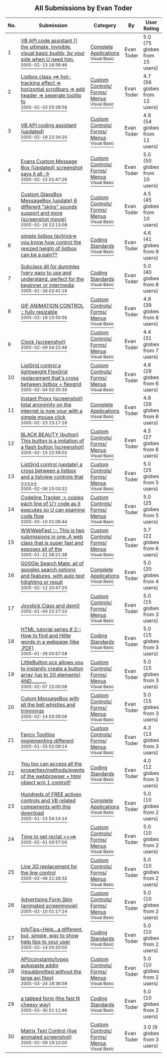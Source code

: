 ﻿<div align="center">

## All Submissions by Evan Toder

</div>

No.  | Submission | Category | By   | User Rating
---- | ---------- | -------- | ---- | -----------
1 | [VB API code assistant  \]\] the ultimate, invisible, visual basic buddy, by your side when U need him\.<br /><sup>2005-02-13 16:58:46</sup>](https://github.com/Planet-Source-Code/evan-toder-vb-api-code-assistant-the-ultimate-invisible-visual-basic-buddy-by-your-side-wh__1-58885) | [Complete Applications<br /><sup>Visual Basic</sup>](../ByCategory/complete-applications__1-27.md) | Evan Toder | 5.0 (75 globes from 15 users)
2 | [Listbox class  ==\> hot\-tracking effect =\> horizontal scrollbars =\> add header =\> seperate tooltip fo<br /><sup>2005-02-03 05:28:56</sup>](https://github.com/Planet-Source-Code/evan-toder-listbox-class-hot-tracking-effect-horizontal-scrollbars-add-header-seperate-too__1-58629) | [Custom Controls/ Forms/  Menus<br /><sup>Visual Basic</sup>](../ByCategory/custom-controls-forms-menus__1-4.md) | Evan Toder | 4.7 (56 globes from 12 users)
3 | [VB API coding assistant \(updated\)<br /><sup>2005-02-18 22:34:20</sup>](https://github.com/Planet-Source-Code/evan-toder-vb-api-coding-assistant-updated__1-58995) | [Custom Controls/ Forms/  Menus<br /><sup>Visual Basic</sup>](../ByCategory/custom-controls-forms-menus__1-4.md) | Evan Toder | 4.9 (54 globes from 11 users)
4 | [Evans Custom Message Box \(Updated\)  screenshot says it all  : Þ<br /><sup>2005-02-15 01:47:26</sup>](https://github.com/Planet-Source-Code/evan-toder-evans-custom-message-box-updated-screenshot-says-it-all__1-58913) | [Custom Controls/ Forms/  Menus<br /><sup>Visual Basic</sup>](../ByCategory/custom-controls-forms-menus__1-4.md) | Evan Toder | 5.0 (50 globes from 10 users)
5 | [Custom GlassBox MessageBox \(update\)   6 different "skins" sounds support and more \(screenshot movie\)<br /><sup>2005-02-16 22:13:08</sup>](https://github.com/Planet-Source-Code/evan-toder-custom-glassbox-messagebox-update-6-different-skins-sounds-support-and-more-scr__1-58960) | [Custom Controls/ Forms/  Menus<br /><sup>Visual Basic</sup>](../ByCategory/custom-controls-forms-menus__1-4.md) | Evan Toder | 4.5 (45 globes from 10 users)
6 | [simple listbox tip/trick=\> you know how control the resized height of listbox can be a pain??<br />](https://github.com/Planet-Source-Code/evan-toder-simple-listbox-tip-trick-you-know-how-control-the-resized-height-of-listbox-can__1-58691) | [Coding Standards<br /><sup>Visual Basic</sup>](../ByCategory/coding-standards__1-43.md) | Evan Toder | 4.6 (41 globes from 9 users)
7 | [Subclass dll  for dummies  \[very easy to use and understand\.  perfect for the beginner or intermedia<br /><sup>2005-01-26 02:41:16</sup>](https://github.com/Planet-Source-Code/evan-toder-subclass-dll-for-dummies-very-easy-to-use-and-understand-perfect-for-the-beginn__1-58504) | [Coding Standards<br /><sup>Visual Basic</sup>](../ByCategory/coding-standards__1-43.md) | Evan Toder | 5.0 (40 globes from 8 users)
8 | [GIF ANIMATION CONTROL :: fully resizable<br /><sup>2005-02-18 15:50:56</sup>](https://github.com/Planet-Source-Code/evan-toder-gif-animation-control-fully-resizable__1-58990) | [Custom Controls/ Forms/  Menus<br /><sup>Visual Basic</sup>](../ByCategory/custom-controls-forms-menus__1-4.md) | Evan Toder | 4.9 (39 globes from 8 users)
9 | [Clock  \(screenshot\)<br /><sup>2005-02-09 04:22:46</sup>](https://github.com/Planet-Source-Code/evan-toder-clock-screenshot__1-58801) | [Custom Controls/ Forms/  Menus<br /><sup>Visual Basic</sup>](../ByCategory/custom-controls-forms-menus__1-4.md) | Evan Toder | 4.4 (31 globes from 7 users)
10 | [ListGrid control  a lightweight  FlexGrid replacement that's cross between listbox \+ flexgrid<br /><sup>2005-02-04 02:35:30</sup>](https://github.com/Planet-Source-Code/evan-toder-listgrid-control-a-lightweight-flexgrid-replacement-that-s-cross-between-listbo__1-58683) | [Custom Controls/ Forms/  Menus<br /><sup>Visual Basic</sup>](../ByCategory/custom-controls-forms-menus__1-4.md) | Evan Toder | 4.8 (29 globes from 6 users)
11 | [Instant Proxy \(screenshot\) total anonimity on the internet is now your with a simple mouse click<br /><sup>2005-02-23 23:17:16</sup>](https://github.com/Planet-Source-Code/evan-toder-instant-proxy-screenshot-total-anonimity-on-the-internet-is-now-your-with-a-sim__1-59114) | [Complete Applications<br /><sup>Visual Basic</sup>](../ByCategory/complete-applications__1-27.md) | Evan Toder | 4.8 (29 globes from 6 users)
12 | [BLACK BEAUTY \(button\)   This button is a imitation of a flash button \(screenshot\)<br /><sup>2005-02-15 22:59:02</sup>](https://github.com/Planet-Source-Code/evan-toder-black-beauty-button-this-button-is-a-imitation-of-a-flash-button-screenshot__1-58935) | [Custom Controls/ Forms/  Menus<br /><sup>Visual Basic</sup>](../ByCategory/custom-controls-forms-menus__1-4.md) | Evan Toder | 4.5 (27 globes from 6 users)
13 | [ListGrid control \(update\)  a cross between a listbox and a listview controls that \>\>\>\>\><br /><sup>2005-02-06 15:03:22</sup>](https://github.com/Planet-Source-Code/evan-toder-listgrid-control-update-a-cross-between-a-listbox-and-a-listview-controls-that__1-58737) | [Custom Controls/ Forms/  Menus<br /><sup>Visual Basic</sup>](../ByCategory/custom-controls-forms-menus__1-4.md) | Evan Toder | 5.0 (25 globes from 5 users)
14 | [Codeline Tracker :\>  copies each line of U'r code as it executes so U can examine code flow<br /><sup>2005-03-10 01:08:44</sup>](https://github.com/Planet-Source-Code/evan-toder-codeline-tracker-copies-each-line-of-u-r-code-as-it-executes-so-u-can-examine-c__1-59406) | [Custom Controls/ Forms/  Menus<br /><sup>Visual Basic</sup>](../ByCategory/custom-controls-forms-menus__1-4.md) | Evan Toder | 5.0 (25 globes from 5 users)
15 | [WWWebFast :::: This is two submissions in one\.\.A web class that is super fast and exposes all of the<br /><sup>2005-01-21 06:21:38</sup>](https://github.com/Planet-Source-Code/evan-toder-wwwebfast-this-is-two-submissions-in-one-a-web-class-that-is-super-fast-and-exp__1-58412) | [Custom Controls/ Forms/  Menus<br /><sup>Visual Basic</sup>](../ByCategory/custom-controls-forms-menus__1-4.md) | Evan Toder | 3.7 (22 globes from 6 users)
16 | [G00Gle Search Mate:  all of googles search options and features, with auto text hilighting or result<br /><sup>2005-02-12 20:47:20</sup>](https://github.com/Planet-Source-Code/evan-toder-g00gle-search-mate-all-of-googles-search-options-and-features-with-auto-text-hi__1-58867) | [Complete Applications<br /><sup>Visual Basic</sup>](../ByCategory/complete-applications__1-27.md) | Evan Toder | 5.0 (20 globes from 4 users)
17 | [Joystick Class and dem0<br /><sup>2005-01-04 22:27:10</sup>](https://github.com/Planet-Source-Code/evan-toder-joystick-class-and-dem0__1-58111) | [Custom Controls/ Forms/  Menus<br /><sup>Visual Basic</sup>](../ByCategory/custom-controls-forms-menus__1-4.md) | Evan Toder | 5.0 (15 globes from 3 users)
18 | [HTML tutorial series  \# 2::: How to find and Hilite words in a webpage \(like \.PDF\)<br /><sup>2005-01-28 00:57:58</sup>](https://github.com/Planet-Source-Code/evan-toder-html-tutorial-series-2-how-to-find-and-hilite-words-in-a-webpage-like-pdf__1-58534) | [Coding Standards<br /><sup>Visual Basic</sup>](../ByCategory/coding-standards__1-43.md) | Evan Toder | 5.0 (15 globes from 3 users)
19 | [LittleButton\.ocx    allows you to instantly create a button array \(up to 20 elements\) AND\.\.\.\.\.\.\.\.\.\.\.<br /><sup>2005-02-07 22:00:08</sup>](https://github.com/Planet-Source-Code/evan-toder-littlebutton-ocx-allows-you-to-instantly-create-a-button-array-up-to-20-element__1-58773) | [Custom Controls/ Forms/  Menus<br /><sup>Visual Basic</sup>](../ByCategory/custom-controls-forms-menus__1-4.md) | Evan Toder | 5.0 (15 globes from 3 users)
20 | [Cutom MessageBox  with all the bell whistles and trimmings<br /><sup>2005-02-14 03:59:06</sup>](https://github.com/Planet-Source-Code/evan-toder-cutom-messagebox-with-all-the-bell-whistles-and-trimmings__1-58891) | [Custom Controls/ Forms/  Menus<br /><sup>Visual Basic</sup>](../ByCategory/custom-controls-forms-menus__1-4.md) | Evan Toder | 5.0 (15 globes from 3 users)
21 | [Fancy Tooltips  implementing different<br /><sup>2005-01-25 02:09:14</sup>](https://github.com/Planet-Source-Code/evan-toder-fancy-tooltips-implementing-different__1-58485) | [Custom Controls/ Forms/  Menus<br /><sup>Visual Basic</sup>](../ByCategory/custom-controls-forms-menus__1-4.md) | Evan Toder | 4.3 (13 globes from 3 users)
22 | [You too can access all the properties/methods/events of the webbrowser \+ html object w/o 1 control\!\!<br />](https://github.com/Planet-Source-Code/evan-toder-you-too-can-access-all-the-properties-methods-events-of-the-webbrowser-html-obj__1-58386) | [Coding Standards<br /><sup>Visual Basic</sup>](../ByCategory/coding-standards__1-43.md) | Evan Toder | 4.0 (12 globes from 3 users)
23 | [Hundreds of FREE activex controls and VB related compenents with this download<br /><sup>2005-01-23 04:14:14</sup>](https://github.com/Planet-Source-Code/evan-toder-hundreds-of-free-activex-controls-and-vb-related-compenents-with-this-download__1-58450) | [Complete Applications<br /><sup>Visual Basic</sup>](../ByCategory/complete-applications__1-27.md) | Evan Toder | 5.0 (10 globes from 2 users)
24 | [Time to get rectal ====\><br /><sup>2005-02-01 00:57:00</sup>](https://github.com/Planet-Source-Code/evan-toder-time-to-get-rectal__1-58593) | [Custom Controls/ Forms/  Menus<br /><sup>Visual Basic</sup>](../ByCategory/custom-controls-forms-menus__1-4.md) | Evan Toder | 5.0 (10 globes from 2 users)
25 | [Line 3D    replacement for the line control<br /><sup>2005-02-06 21:26:32</sup>](https://github.com/Planet-Source-Code/evan-toder-line-3d-replacement-for-the-line-control__1-58746) | [Custom Controls/ Forms/  Menus<br /><sup>Visual Basic</sup>](../ByCategory/custom-controls-forms-menus__1-4.md) | Evan Toder | 5.0 (10 globes from 2 users)
26 | [Advertising Form Skin \(animated screenmovie\)<br /><sup>2005-02-10 01:17:14</sup>](https://github.com/Planet-Source-Code/evan-toder-advertising-form-skin-animated-screenmovie__1-58818) | [Custom Controls/ Forms/  Menus<br /><sup>Visual Basic</sup>](../ByCategory/custom-controls-forms-menus__1-4.md) | Evan Toder | 5.0 (10 globes from 2 users)
27 | [InfoTips\~Help\.\.\.a different, but, simple, way to show help tips to your user<br /><sup>2005-03-14 00:20:00</sup>](https://github.com/Planet-Source-Code/evan-toder-infotips-help-a-different-but-simple-way-to-show-help-tips-to-your-user__1-59465) | [Coding Standards<br /><sup>Visual Basic</sup>](../ByCategory/coding-standards__1-43.md) | Evan Toder | 5.0 (10 globes from 2 users)
28 | [API/constants/types  autopaste addin \(resubbmitted without the large avi files\)<br /><sup>2005-03-24 18:36:58</sup>](https://github.com/Planet-Source-Code/evan-toder-api-constants-types-autopaste-addin-resubbmitted-without-the-large-avi-files__1-59626) | [Custom Controls/ Forms/  Menus<br /><sup>Visual Basic</sup>](../ByCategory/custom-controls-forms-menus__1-4.md) | Evan Toder | 5.0 (10 globes from 2 users)
29 | [a tabbed form \(the fast N cheesy way\)<br /><sup>2005-03-30 01:11:46</sup>](https://github.com/Planet-Source-Code/evan-toder-a-tabbed-form-the-fast-n-cheesy-way__1-59718) | [Coding Standards<br /><sup>Visual Basic</sup>](../ByCategory/coding-standards__1-43.md) | Evan Toder | 5.0 (10 globes from 2 users)
30 | [Matrix Text Control  \(live animated screenshot\)<br /><sup>2005-02-09 19:10:00</sup>](https://github.com/Planet-Source-Code/evan-toder-matrix-text-control-live-animated-screenshot__1-58811) | [Custom Controls/ Forms/  Menus<br /><sup>Visual Basic</sup>](../ByCategory/custom-controls-forms-menus__1-4.md) | Evan Toder | 3.0 (9 globes from 3 users)
